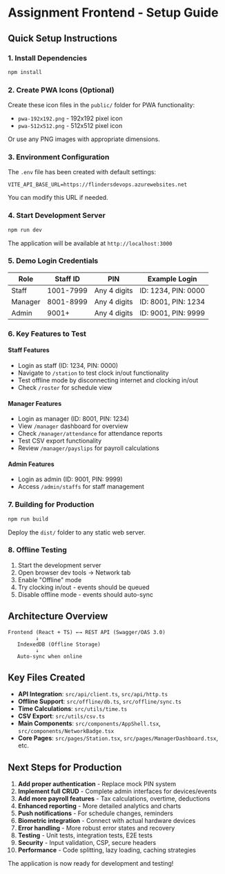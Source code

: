 # Assignment Frontend - Setup Guide

## Quick Setup Instructions

### 1. Install Dependencies
```bash
npm install
```

### 2. Create PWA Icons (Optional)
Create these icon files in the `public/` folder for PWA functionality:
- `pwa-192x192.png` - 192x192 pixel icon
- `pwa-512x512.png` - 512x512 pixel icon

Or use any PNG images with appropriate dimensions.

### 3. Environment Configuration
The `.env` file has been created with default settings:
```
VITE_API_BASE_URL=https://flindersdevops.azurewebsites.net
```

You can modify this URL if needed.

### 4. Start Development Server
```bash
npm run dev
```

The application will be available at `http://localhost:3000`

### 5. Demo Login Credentials

| Role | Staff ID | PIN | Example Login |
|------|----------|-----|---------------|
| Staff | 1001-7999 | Any 4 digits | ID: 1234, PIN: 0000 |
| Manager | 8001-8999 | Any 4 digits | ID: 8001, PIN: 1234 |
| Admin | 9001+ | Any 4 digits | ID: 9001, PIN: 9999 |

### 6. Key Features to Test

#### Staff Features
- Login as staff (ID: 1234, PIN: 0000)
- Navigate to `/station` to test clock in/out functionality
- Test offline mode by disconnecting internet and clocking in/out
- Check `/roster` for schedule view

#### Manager Features  
- Login as manager (ID: 8001, PIN: 1234)
- View `/manager` dashboard for overview
- Check `/manager/attendance` for attendance reports
- Test CSV export functionality
- Review `/manager/payslips` for payroll calculations

#### Admin Features
- Login as admin (ID: 9001, PIN: 9999)  
- Access `/admin/staffs` for staff management

### 7. Building for Production
```bash
npm run build
```

Deploy the `dist/` folder to any static web server.

### 8. Offline Testing
1. Start the development server
2. Open browser dev tools → Network tab
3. Enable "Offline" mode
4. Try clocking in/out - events should be queued
5. Disable offline mode - events should auto-sync

## Architecture Overview

```
Frontend (React + TS) ←→ REST API (Swagger/OAS 3.0)
         ↓
   IndexedDB (Offline Storage)
         ↓ 
   Auto-sync when online
```

## Key Files Created

- **API Integration**: `src/api/client.ts`, `src/api/http.ts`
- **Offline Support**: `src/offline/db.ts`, `src/offline/sync.ts`  
- **Time Calculations**: `src/utils/time.ts`
- **CSV Export**: `src/utils/csv.ts`
- **Main Components**: `src/components/AppShell.tsx`, `src/components/NetworkBadge.tsx`
- **Core Pages**: `src/pages/Station.tsx`, `src/pages/ManagerDashboard.tsx`, etc.

## Next Steps for Production

1. **Add proper authentication** - Replace mock PIN system
2. **Implement full CRUD** - Complete admin interfaces for devices/events  
3. **Add more payroll features** - Tax calculations, overtime, deductions
4. **Enhanced reporting** - More detailed analytics and charts
5. **Push notifications** - For schedule changes, reminders
6. **Biometric integration** - Connect with actual hardware devices
7. **Error handling** - More robust error states and recovery
8. **Testing** - Unit tests, integration tests, E2E tests
9. **Security** - Input validation, CSP, secure headers
10. **Performance** - Code splitting, lazy loading, caching strategies

The application is now ready for development and testing! 